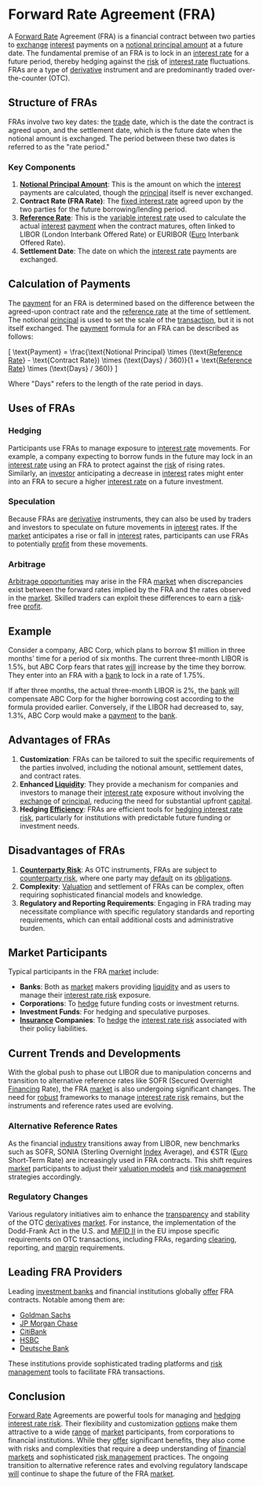 # Forward Rate Agreement (FRA)

A [Forward Rate](../f/forward_rate.md) Agreement (FRA) is a financial contract between two parties to [exchange](../e/exchange.md) [interest](../i/interest.md) payments on a [notional principal amount](../n/notional_principal_amount.md) at a future date. The fundamental premise of an FRA is to lock in an [interest rate](../i/interest_rate.md) for a future period, thereby hedging against the [risk](../r/risk.md) of [interest rate](../i/interest_rate.md) fluctuations. FRAs are a type of [derivative](../d/derivative.md) instrument and are predominantly traded over-the-counter (OTC).

## Structure of FRAs

FRAs involve two key dates: the [trade](../t/trade.md) date, which is the date the contract is agreed upon, and the settlement date, which is the future date when the notional amount is exchanged. The period between these two dates is referred to as the "rate period."

### Key Components

1. **[Notional Principal Amount](../n/notional_principal_amount.md)**: This is the amount on which the [interest](../i/interest.md) payments are calculated, though the [principal](../p/principal.md) itself is never exchanged.
2. **Contract Rate (FRA Rate)**: The [fixed interest rate](../f/fixed_interest_rate.md) agreed upon by the two parties for the future borrowing/lending period.
3. **[Reference Rate](../r/reference_rate.md)**: This is the [variable interest rate](../v/variable_interest_rate.md) used to calculate the actual [interest](../i/interest.md) [payment](../p/payment.md) when the contract matures, often linked to LIBOR (London Interbank Offered Rate) or EURIBOR ([Euro](../e/euro.md) Interbank Offered Rate).
4. **Settlement Date**: The date on which the [interest rate](../i/interest_rate.md) payments are exchanged.

## Calculation of Payments

The [payment](../p/payment.md) for an FRA is determined based on the difference between the agreed-upon contract rate and the [reference rate](../r/reference_rate.md) at the time of settlement. The notional [principal](../p/principal.md) is used to set the scale of the [transaction](../t/transaction.md), but it is not itself exchanged. The [payment](../p/payment.md) formula for an FRA can be described as follows:

\[ \text{Payment} = \frac{\text{Notional Principal} \times (\text{[Reference Rate](../r/reference_rate.md)} - \text{Contract Rate}) \times (\text{Days} / 360)}{1 + \text{[Reference Rate](../r/reference_rate.md)} \times (\text{Days} / 360)} \]

Where "Days" refers to the length of the rate period in days.

## Uses of FRAs

### Hedging

Participants use FRAs to manage exposure to [interest rate](../i/interest_rate.md) movements. For example, a company expecting to borrow funds in the future may lock in an [interest rate](../i/interest_rate.md) using an FRA to protect against the [risk](../r/risk.md) of rising rates. Similarly, an [investor](../i/investor.md) anticipating a decrease in [interest](../i/interest.md) rates might enter into an FRA to secure a higher [interest rate](../i/interest_rate.md) on a future investment.

### Speculation

Because FRAs are [derivative](../d/derivative.md) instruments, they can also be used by traders and investors to speculate on future movements in [interest](../i/interest.md) rates. If the [market](../m/market.md) anticipates a rise or fall in [interest](../i/interest.md) rates, participants can use FRAs to potentially [profit](../p/profit.md) from these movements.

### Arbitrage

[Arbitrage opportunities](../a/arbitrage_opportunities.md) may arise in the FRA [market](../m/market.md) when discrepancies exist between the forward rates implied by the FRA and the rates observed in the [market](../m/market.md). Skilled traders can exploit these differences to earn a [risk](../r/risk.md)-free [profit](../p/profit.md).

## Example

Consider a company, ABC Corp, which plans to borrow $1 million in three months’ time for a period of six months. The current three-month LIBOR is 1.5%, but ABC Corp fears that rates [will](../w/will.md) increase by the time they borrow. They enter into an FRA with a [bank](../b/bank.md) to lock in a rate of 1.75%.

If after three months, the actual three-month LIBOR is 2%, the [bank](../b/bank.md) [will](../w/will.md) compensate ABC Corp for the higher borrowing cost according to the formula provided earlier. Conversely, if the LIBOR had decreased to, say, 1.3%, ABC Corp would make a [payment](../p/payment.md) to the [bank](../b/bank.md).

## Advantages of FRAs

1. **Customization**: FRAs can be tailored to suit the specific requirements of the parties involved, including the notional amount, settlement dates, and contract rates.
2. **Enhanced [Liquidity](../l/liquidity.md)**: They provide a mechanism for companies and investors to manage their [interest rate](../i/interest_rate.md) exposure without involving the [exchange](../e/exchange.md) of [principal](../p/principal.md), reducing the need for substantial upfront [capital](../c/capital.md).
3. **Hedging [Efficiency](../e/efficiency.md)**: FRAs are efficient tools for [hedging interest rate risk](../h/hedging_interest_rate_risk.md), particularly for institutions with predictable future funding or investment needs.

## Disadvantages of FRAs

1. **[Counterparty Risk](../c/counterparty_risk.md)**: As OTC instruments, FRAs are subject to [counterparty risk](../c/counterparty_risk.md), where one party may [default](../d/default.md) on its [obligations](../o/obligation.md).
2. **Complexity**: [Valuation](../v/valuation.md) and settlement of FRAs can be complex, often requiring sophisticated financial models and knowledge.
3. **Regulatory and Reporting Requirements**: Engaging in FRA trading may necessitate compliance with specific regulatory standards and reporting requirements, which can entail additional costs and administrative burden.

## Market Participants

Typical participants in the FRA [market](../m/market.md) include:

- **Banks**: Both as [market](../m/market.md) makers providing [liquidity](../l/liquidity.md) and as users to manage their [interest rate risk](../i/interest_rate_risk.md) exposure.
- **Corporations**: To [hedge](../h/hedge.md) future funding costs or investment returns.
- **Investment Funds**: For hedging and speculative purposes.
- **[Insurance](../i/insurance.md) Companies**: To [hedge](../h/hedge.md) the [interest rate risk](../i/interest_rate_risk.md) associated with their policy liabilities.

## Current Trends and Developments

With the global push to phase out LIBOR due to manipulation concerns and transition to alternative reference rates like SOFR (Secured Overnight [Financing](../f/financing.md) Rate), the FRA [market](../m/market.md) is also undergoing significant changes. The need for [robust](../r/robust.md) frameworks to manage [interest rate risk](../i/interest_rate_risk.md) remains, but the instruments and reference rates used are evolving.

### Alternative Reference Rates

As the financial [industry](../i/industry.md) transitions away from LIBOR, new benchmarks such as SOFR, SONIA (Sterling Overnight [Index](../i/index_instrument.md) Average), and €STR ([Euro](../e/euro.md) Short-Term Rate) are increasingly used in FRA contracts. This shift requires [market](../m/market.md) participants to adjust their [valuation models](../v/valuation_models.md) and [risk management](../r/risk_management.md) strategies accordingly.

### Regulatory Changes

Various regulatory initiatives aim to enhance the [transparency](../t/transparency.md) and stability of the OTC [derivatives](../d/derivatives.md) [market](../m/market.md). For instance, the implementation of the Dodd-Frank Act in the U.S. and [MiFID II](../m/mifid_ii.md) in the EU impose specific requirements on OTC transactions, including FRAs, regarding [clearing](../c/clearing.md), reporting, and [margin](../m/margin.md) requirements.

## Leading FRA Providers

Leading [investment banks](../i/investment_bank_(ib).md) and financial institutions globally [offer](../o/offer.md) FRA contracts. Notable among them are:

- [Goldman Sachs](https://www.goldmansachs.com/)
- [JP Morgan Chase](https://www.jpmorganchase.com/)
- [CitiBank](https://www.citigroup.com/citi/)
- [HSBC](https://www.hsbc.com/)
- [Deutsche Bank](https://www.db.com/)

These institutions provide sophisticated trading platforms and [risk management](../r/risk_management.md) tools to facilitate FRA transactions.

## Conclusion

[Forward Rate](../f/forward_rate.md) Agreements are powerful tools for managing and [hedging interest rate risk](../h/hedging_interest_rate_risk.md). Their flexibility and customization [options](../o/options.md) make them attractive to a wide [range](../r/range.md) of [market](../m/market.md) participants, from corporations to financial institutions. While they [offer](../o/offer.md) significant benefits, they also come with risks and complexities that require a deep understanding of [financial markets](../f/financial_market.md) and sophisticated [risk management](../r/risk_management.md) practices. The ongoing transition to alternative reference rates and evolving regulatory landscape [will](../w/will.md) continue to shape the future of the FRA [market](../m/market.md).